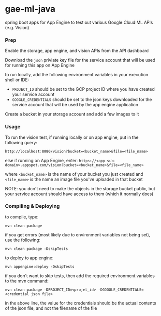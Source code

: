 # gae-ml-java
spring boot apps for App Engine to test out various Google Cloud ML APIs (e.g. Vision)

### Prep
Enable the storage, app engine, and vision APIs from the API dashboard

Download the `json` priviate key file for the service account that will be used for running this app on App Engine

to run locally, add the following environment variables in your execution shell or IDE:

* `PROJECT_ID` should be set to the GCP project ID where you have created your service account
* `GOOGLE_CREDENTIALS` should be set to the json keys downloaded
 for the service account that will be used by the app engine application
 
Create a bucket in your storage account and add a few images to it

### Usage
To run the vision test, if running locally or on app engine, put in the following query:

```http://localhost:8080/vision?bucket=<bucket_name>&file=<file_name>```

else if running on App Engine, enter:
```https://<app-sub-domain>.appspot.com/vision?bucket=<bucket_name>&file=<file_name>```

where `<bucket_name>` is the name of your bucket you just created and `<file_name>` is the name
an image file you've uploaded in that bucket

NOTE: you don't need to make the objects in the storage bucket public, but your service account should 
have access to them (which it normally does)

### Compiling & Deploying
to compile, type:

```mvn clean package```

if you get errors (most likely due to environment variables not being set), use the following:

```mvn clean package -DskipTests```

to deploy to app engine:

```mvn appengine:deploy -DskipTests```

if you don't want to skip tests, then add the required environment variables to the mvn command:

```mvn clean package -DPROJECT_ID=<projet_id> -DGOOGLE_CREDENTIALS=<credential json file>```

in the above line, the value for the credentials should be the actual contents of the json file, and not the filename of the file

